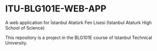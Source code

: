 # ITU-BLG101E-WEB-APP
A web application for İstanbul Atatürk Fen Lisesi (Istanbul Ataturk High School of Science)

This repository is a project in the BLG101E course of Istanbul Technical University.
